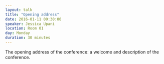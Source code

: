 ```yaml
---
layout: talk
title: "Opening address"
date: 2016-01-11 09:30:00
speaker: Jessica Upani
location: Room 01
day: Monday
duration: 30 minutes
---
```


The opening address of the conference: a welcome and description of the
conference.
